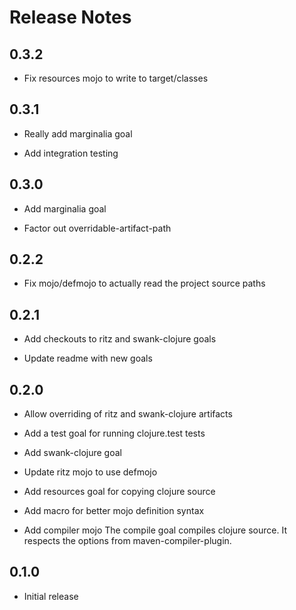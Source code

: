 # Release Notes

## 0.3.2

- Fix resources mojo to write to target/classes

## 0.3.1

- Really add marginalia goal

- Add integration testing

## 0.3.0

- Add marginalia goal

- Factor out overridable-artifact-path

## 0.2.2

- Fix mojo/defmojo to actually read the project source paths

## 0.2.1

- Add checkouts to ritz and swank-clojure goals

- Update readme with new goals


## 0.2.0

- Allow overriding of ritz and swank-clojure artifacts

- Add a test goal for running clojure.test tests

- Add swank-clojure goal

- Update ritz mojo to use defmojo

- Add resources goal for copying clojure source

- Add macro for better mojo definition syntax

- Add compiler mojo
  The compile goal compiles clojure source. It respects the options from
  maven-compiler-plugin.

## 0.1.0

- Initial release
